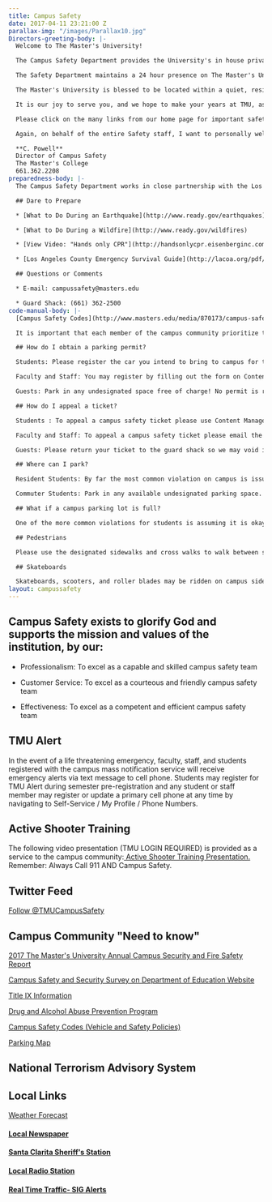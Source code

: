 ```yaml
---
title: Campus Safety
date: 2017-04-11 23:21:00 Z
parallax-img: "/images/Parallax10.jpg"
Directors-greeting-body: |-
  Welcome to The Master's University!

  The Campus Safety Department provides the University's in house private security and public safety services. In addition to working full-time for the University Safety Department, many of the Safety employees are studying for the Pastorate at The Master's Seminary, also led by our President, John MacArthur. All that to say, I want you to know that you are served by a group of men who are not only concerned for your safety, but genuinely have a Pastor's heart for you to grow in Christ.

  The Safety Department maintains a 24 hour presence on The Master's University property, and the Main Security Booth is located across the street from the Gym, at the entrance to the residential housing area. You will frequently see officers walking around the campus, locking and unlocking buildings, and working within the security booth. There is also a business office located on North Campus and open during posted business hours, where you may gain assistance with any administrative business with our Department.

  The Master's University is blessed to be located within a quiet, residential community, and the Los Angeles County Sheriff's Department charts our geographical area within a low to negligible crime zone. It is not uncommon to see horses being ridden down the sides of the road from one of the many beautiful ranches, or neighbors buzzing past our campus on golf carts. There is even a historic movie studio located a ½ mile down Placerita Canyon Road where John Wayne films were made, and some Western movies are still filmed today. Please drive the side streets slowly and carefully. We work hard to maintain an excellent Christian testimony with the many homeowners that surround our campus property.

  It is our joy to serve you, and we hope to make your years at TMU, as safe and secure as we possibly can. We have a motto in the Safety Department and hope that both you and your parents embrace it. It is based on Psalm 127:1, "Unless the LORD guards the city, the watchman keeps awake in vain." We place our trust in the hands of our sovereign God, and look upon ourselves as one of many means He uses on this campus to bless and grow you, for His glory and your good.

  Please click on the many links from our home page for important safety information related to our parking and general regulations, and more!

  Again, on behalf of the entire Safety staff, I want to personally welcome you as a student of The Master's University!

  **C. Powell**
  Director of Campus Safety
  The Master's College
  661.362.2208
preparedness-body: |-
  The Campus Safety Department works in close partnership with the Los Angeles County Fire and Sheriff's Department, who have stations within close proximity to the University. The Campus Safety Department plays one part in a larger Emergency Management Plan which the college incorporates to facilitate effective coordination of resources in any emergency. In the event of a life threatening emergency, cellular text messages to registered users will be distributed to communicate important instructions on how Faculty, Staff, and Students should respond.

  ## Dare to Prepare

  * [What to Do During an Earthquake](http://www.ready.gov/earthquakes)

  * [What to Do During a Wildfire](http://www.ready.gov/wildfires)

  * [View Video: "Hands only CPR"](http://handsonlycpr.eisenberginc.com/video/Hands-Only-Promo-English.wmv)

  * [Los Angeles County Emergency Survival Guide](http://lacoa.org/pdf/emergencysurvivalguide-lowres.pdf) \[.pdf\]\

  ## Questions or Comments

  * E-mail: campussafety@masters.edu

  * Guard Shack: (661) 362-2500
code-manual-body: |-
  [Campus Safety Codes](http://www.masters.edu/media/870173/campus-safety-codes_aug-2017.pdf "Campus Safety Codes_Aug 2017.pdf (1)")

  It is important that each member of the campus community prioritize the safety of others on the campus. The Campus Safety Codes (aka the "Vehicle Code") and updates contain the parking rules, vehicle codes, and general safety regulations for faculty, staff, students and guests at TMU. In order to assist you with complying with our regulations, we offer you the following highlights (please ensure you review the actual codes in each of these areas to ensure full compliance):

  ## How do I obtain a parking permit?

  Students: Please register the car you intend to bring to campus for the semester during pre-registration, but you may also register a car anytime by using Self-Service / Vehicle Registration (semester fee applies). Please ensure you print the registration confirmation and bring it to the guard shack in order to obtain a semester permit to affix to your vehicle (inside, lower left corner of windshield). Even if you only intend to bring a car to park on campus for one day, campus safety requires all students to obtain a temporary parking permit. You may obtain the temporary permit free of charge by stopping by the guard shack but a fourth temporary permit in one semester will result in billing for a semester registration fee. Please display the temporary permit on your driver's side dashboard.

  Faculty and Staff: You may register by filling out the form on Content Management / Staff Links / TMU Forms / Vehicle Registration Form. You may bring it by Human Resources for a semester permit. If you are borrowing a car for less than a week, faculty and staff are not required to obtain temporary passes.

  Guests: Park in any undesignated space free of charge! No permit is required.

  ## How do I appeal a ticket?

  Students : To appeal a campus safety ticket please use Content Management / My Parking Tickets within seven days of the posting of your ticket online. Unless voided, tickets will be forwarded to student accounts for billing after 30 days.

  Faculty and Staff: To appeal a campus safety ticket please email the Director of Campus Safety.

  Guests: Please return your ticket to the guard shack so we may void it and courteously inform you of our parking expectations.

  ## Where can I park?

  Resident Students: By far the most common violation on campus is issued to resident students for parking on lower campus, Monday thru Friday between 8AM-5PM. Outside these hours you are free to park on lower campus, like a commuter. While exceptions are granted to resident students with injuries or medical conditions (inquire at the guard shack), exceptions are rarely made for class/work conflicts or spending the night off campus for an evening. It is the responsibility of each student to arrange their personal schedules to comply with the parking situation. If you think your situation is out of the ordinary, you may schedule an appointment with the Director of Campus Safety. As an additional reminder: Do not leave a vehicle in a fire lane unattended by the dorms for any length of time.

  Commuter Students: Park in any available undesignated parking space. Faculty, Staff, and guests have designated and painted parking spaces but we also invite guests to use any unmarked student space (like a commuter) when visiting us.

  ## What if a campus parking lot is full?

  One of the more common violations for students is assuming it is okay to park on the side street (or wherever you choose) anytime a campus parking lot is full. To ensure compliance with fire and other state codes please only park in the striped spaces provided in each lot. Also, as a courtesy to our neighbors, faculty, staff, and students should not park on the side streets. Please allow for adequate time to use an alternate parking lot for chapel or for class in smaller commuter lots like Reese lot. During conference and other large events we require faculty, staff, and students to observe the same rules, but campus safety is not responsible for guests parking contrary to local ordinances outside our lots.

  ## Pedestrians

  Please use the designated sidewalks and cross walks to walk between sections of the campus. Please do not assume vehicles will stop but pay attention and look both ways. It is helpful if you allow cars to cross during peak crosswalk hours rather than trickling through one at a time while the car waits for 5 minutes. Remember: Do unto others! If you must walk along the road (particularly when the athletic fences are closed between the Library and North Campus for a ball game), please walk off the road and do not make vehicles drive around you in the street. This is a common frustration for the commuters and our canyon neighbors!

  ## Skateboards

  Skateboards, scooters, and roller blades may be ridden on campus sidewalks with due regard for pedestrian right of way, but there is no riding allowed on or across driveways, in parking lots, or on the adjacent roads in our community. Rule of Thumb: Skateboards cannot be ridden where cars can go. Skateboards may only be used at TMU for transportation and all 4 wheels need to stay grounded at all time. If you would like to perform those cool tricks, please do so at the local skate park using the right safety equipment (Santa Clarita Aquatic Center). The full content of this and all policies is found within the Campus Safety Codes.
layout: campussafety
---
```


## Campus Safety exists to glorify God and supports the mission and values of the institution, by our:

* Professionalism: To excel as a capable and skilled campus safety team

* Customer Service: To excel as a courteous and friendly campus safety team

* Effectiveness: To excel as a competent and efficient campus safety team

## TMU Alert

In the event of a life threatening emergency, faculty, staff, and students registered with the campus mass notification service will receive emergency alerts via text message to cell phone. Students may register for TMU Alert during semester pre-registration and any student or staff member may register or update a primary cell phone at any time by navigating to Self-Service / My Profile / Phone Numbers.

## Active Shooter Training

The following video presentation (TMU LOGIN REQUIRED) is provided as a service to the campus community:[ Active Shooter Training Presentation.](https://mix.office.com/watch/d8mtp1ue02zp) Remember: Always Call 911 AND Campus Safety.

## Twitter Feed

[Follow @TMUCampusSafety](https://twitter.com/TMUCampusSafety)

## Campus Community "Need to know"

[2017 The Master's University Annual Campus Security and Fire Safety Report](/media/870363/2017-annual-security-and-fire-safety-report.pdf)

[Campus Safety and Security Survey on Department of Education Website](http://ope.ed.gov/security/Index.aspx)

[Title IX Information](http://www.masters.edu/financial-aid/heoa-cc-info/health-safety/title-ix-information/)

[Drug and Alcohol Abuse Prevention Program ](/media/870369/tmu-daapp-2017-2018-4.pdf)

[Campus Safety Codes (Vehicle and Safety Policies)](http://www.masters.edu/media/870173/campus-safety-codes_aug-2017.pdf "Campus Safety Codes_Aug 2017.pdf (1)")

[Parking Map](http://www.masters.edu/visitorinfo/parking-information/)

## National Terrorism Advisory System

## Local Links

[Weather Forecast](http://forecast.weather.gov/MapClick.php?CityName=Newhall&state=CA&site=LOX&textField1=34.3847&textField2=-118.53&e=0)

#### [Local Newspaper](http://www.the-signal.com/news/)

#### [Santa Clarita Sheriff's Station](http://shq.lasdnews.net/pages/patrolstation.aspx?id=SCT)

#### [Local Radio Station](http://www.hometownstation.com/)

#### [Real Time Traffic- SIG Alerts](http://www.sigalert.com/map.asp?Region=Greater\+Los\+Angeles)